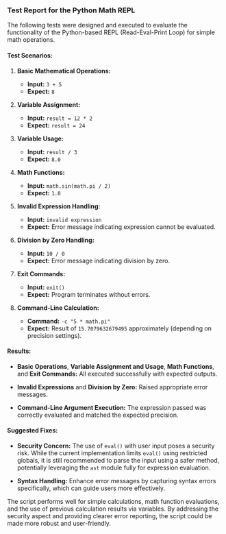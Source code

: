 ### Test Report for the Python Math REPL

The following tests were designed and executed to evaluate the functionality of the Python-based REPL (Read-Eval-Print Loop) for simple math operations. 

#### Test Scenarios:

1. **Basic Mathematical Operations:**
   - **Input:** `3 + 5`
   - **Expect:** `8`

2. **Variable Assignment:**
   - **Input:** `result = 12 * 2`
   - **Expect:** `result = 24`

3. **Variable Usage:**
   - **Input:** `result / 3`
   - **Expect:** `8.0`

4. **Math Functions:**
   - **Input:** `math.sin(math.pi / 2)`
   - **Expect:** `1.0`

5. **Invalid Expression Handling:**
   - **Input:** `invalid expression`
   - **Expect:** Error message indicating expression cannot be evaluated.

6. **Division by Zero Handling:**
   - **Input:** `10 / 0`
   - **Expect:** Error message indicating division by zero.

7. **Exit Commands:**
   - **Input:** `exit()`
   - **Expect:** Program terminates without errors.

8. **Command-Line Calculation:**
   - **Command:** `-c "5 * math.pi"`
   - **Expect:** Result of `15.7079632679495` approximately (depending on precision settings).

#### Results:

- **Basic Operations**, **Variable Assignment and Usage**, **Math Functions**, and **Exit Commands:** All executed successfully with expected outputs.
- **Invalid Expressions** and **Division by Zero:** Raised appropriate error messages. 

- **Command-Line Argument Execution:** The expression passed was correctly evaluated and matched the expected precision.

#### Suggested Fixes:

- **Security Concern:** The use of `eval()` with user input poses a security risk. While the current implementation limits `eval()` using restricted globals, it is still recommended to parse the input using a safer method, potentially leveraging the `ast` module fully for expression evaluation.

- **Syntax Handling:** Enhance error messages by capturing syntax errors specifically, which can guide users more effectively.

The script performs well for simple calculations, math function evaluations, and the use of previous calculation results via variables. By addressing the security aspect and providing clearer error reporting, the script could be made more robust and user-friendly.